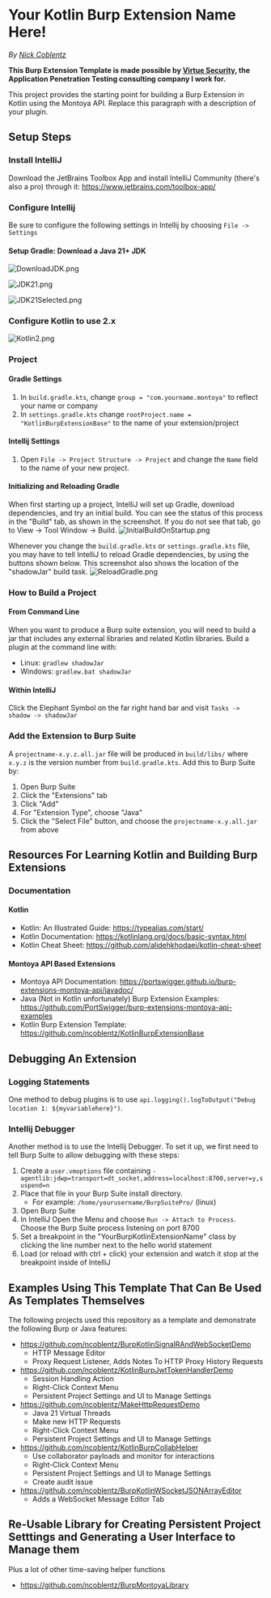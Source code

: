# Your Kotlin Burp Extension Name Here!

_By [Nick Coblentz](https://www.linkedin.com/in/ncoblentz/)_

__This Burp Extension Template is made possible by [Virtue Security](https://www.virtuesecurity.com), the Application Penetration Testing consulting company I work for.__


This project provides the starting point for building a Burp Extension in Kotlin using the Montoya API. Replace this paragraph with a description of your plugin.

## Setup Steps
### Install IntelliJ

Download the JetBrains Toolbox App and install IntelliJ Community (there's also a pro) through it: https://www.jetbrains.com/toolbox-app/

### Configure Intellij

Be sure to configure the following settings in Intellij by choosing `File -> Settings`

#### Setup Gradle: Download a Java 21+ JDK

![DownloadJDK.png](Documentation/IntellijSetup/DownloadJDK.png)

![JDK21.png](Documentation/IntellijSetup/JDK21.png)

![JDK21Selected.png](Documentation/IntellijSetup/JDK21Selected.png)

### Configure Kotlin to use 2.x

![Kotlin2.png](Documentation/IntellijSetup/Kotlin2.png)

### Project

#### Gradle Settings

1. In `build.gradle.kts`, change `group = "com.yourname.montoya"` to reflect your name or company
2. In `settings.gradle.kts` change `rootProject.name = "KotlinBurpExtensionBase"` to the name of your extension/project

#### Intellij Settings

1. Open `File -> Project Structure -> Project` and change the `Name` field to the name of your new project.

#### Initializing and Reloading Gradle

When first starting up a project, IntelliJ will set up Gradle, download dependencies, and try an initial build. You can see the status of this process in the "Build" tab, as shown in the screenshot. If you do not see that tab, go to View -> Tool Window -> Build.
![InitialBuildOnStartup.png](Documentation/IntellijSetup/InitialBuildOnStartup.png)

Whenever you change the `build.gradle.kts` or `settings.gradle.kts` file, you may have to tell IntelliJ to reload Gradle dependencies, by using the buttons shown below. This screenshot also shows the location of the "shadowJar" build task.
![ReloadGradle.png](Documentation/IntellijSetup/ReloadGradle.png)

### How to Build a Project

#### From Command Line

When you want to produce a Burp suite extension, you will need to build a jar that includes any external libraries and related Kotlin libraries. Build a plugin at the command line with:
- Linux: `gradlew shadowJar`
- Windows: `gradlew.bat shadowJar`

#### Within IntelliJ

Click the Elephant Symbol on the far right hand bar and visit `Tasks -> shadow -> shadowJar`

### Add the Extension to Burp Suite

A `projectname-x.y.z.all.jar` file will be produced in `build/libs/` where `x.y.z` is the version number from `build.gradle.kts`. Add this to Burp Suite by:
1. Open Burp Suite
2. Click the "Extensions" tab
3. Click "Add"
4. For "Extension Type", choose "Java"
5. Click the "Select File" button, and choose the `projectname-x.y.all.jar` from above

## Resources For Learning Kotlin and Building Burp Extensions

### Documentation

#### Kotlin
- Kotlin: An Illustrated Guide: https://typealias.com/start/
- Kotlin Documentation: https://kotlinlang.org/docs/basic-syntax.html
- Kotlin Cheat Sheet: https://github.com/alidehkhodaei/kotlin-cheat-sheet

#### Montoya API Based Extensions
- Montoya API Documentation: https://portswigger.github.io/burp-extensions-montoya-api/javadoc/
- Java (Not in Kotlin unfortunately) Burp Extension Examples: https://github.com/PortSwigger/burp-extensions-montoya-api-examples
- Kotlin Burp Extension Template: https://github.com/ncoblentz/KotlinBurpExtensionBase

## Debugging An Extension

### Logging Statements

One method to debug plugins is to use `api.logging().logToOutput("Debug location 1: ${myvariablehere}")`.

### Intellij Debugger

Another method is to use the Intellij Debugger. To set it up, we first need to tell Burp Suite to allow debugging with these steps:
1. Create a `user.vmoptions` file containing `-agentlib:jdwp=transport=dt_socket,address=localhost:8700,server=y,suspend=n`
2. Place that file in your Burp Suite install directory. 
   - For example: `/home/yourusername/BurpSuitePro/` (linux)
2. Open Burp Suite
3. In IntelliJ Open the Menu and choose `Run -> Attach to Process`. Choose the Burp Suite process listening on port 8700
4. Set a breakpoint in the "YourBurpKotlinExtensionName" class by clicking the line number next to the hello world statement
5. Load (or reload with ctrl + click) your extension and watch it stop at the breakpoint inside of IntelliJ

## Examples Using This Template That Can Be Used As Templates Themselves

The following projects used this repository as a template and demonstrate the following Burp or Java features:
- https://github.com/ncoblentz/BurpKotlinSignalRAndWebSocketDemo
  - HTTP Message Editor
  - Proxy Request Listener, Adds Notes To HTTP Proxy History Requests
- https://github.com/ncoblentz/KotlinBurpJwtTokenHandlerDemo
  - Session Handling Action
  - Right-Click Context Menu
  - Persistent Project Settings and UI to Manage Settings
- https://github.com/ncoblentz/MakeHttpRequestDemo
  - Java 21 Virtual Threads
  - Make new HTTP Requests
  - Right-Click Context Menu
  - Persistent Project Settings and UI to Manage Settings
- https://github.com/ncoblentz/KotlinBurpCollabHelper
  - Use collaborator payloads and monitor for interactions
  - Right-Click Context Menu
  - Persistent Project Settings and UI to Manage Settings
  - Create audit issue
- https://github.com/ncoblentz/BurpKotlinWSocketJSONArrayEditor
  - Adds a WebSocket Message Editor Tab

## Re-Usable Library for Creating Persistent Project Setttings and Generating a User Interface to Manage them

Plus a lot of other time-saving helper functions
- https://github.com/ncoblentz/BurpMontoyaLibrary
